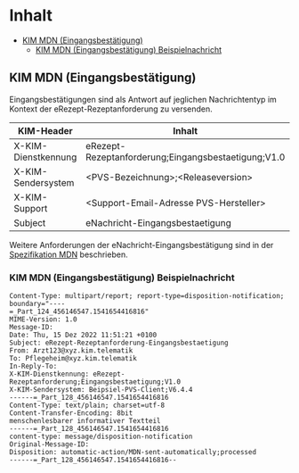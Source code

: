 # Inhalt

- [KIM MDN (Eingangsbestätigung)](#kim-mdn-eingangsbestaetigung)
  - [KIM MDN (Eingangsbestätigung) Beispielnachricht](#kim-mdn-eingangsbestaetigung-beispielnachricht)

## KIM MDN (Eingangsbestätigung)

Eingangsbestätigungen sind als Antwort auf jeglichen Nachrichtentyp im Kontext der eRezept-Rezeptanforderung zu versenden.

|KIM-Header              |Inhalt                                 |verpflichtend|
|------------------------|---------------------------------------|-------------|
|X-KIM-Dienstkennung     |eRezept-Rezeptanforderung;Eingangsbestaetigung;V1.0|ja|
|X-KIM-Sendersystem      |\<PVS-Bezeichnung>;\<Releaseversion>   |ja|
|X-KIM-Support           |\<Support-Email-Adresse PVS-Hersteller>|nein|
|Subject                 |eNachricht-Eingangsbestaetigung|ja|

Weitere Anforderungen der eNachricht-Eingangsbestätigung sind in der [Spezifikation MDN](https://partnerportal.kv-telematik.de/download/attachments/71095111/%C3%9Cbergreifende_Anforderungen_f%C3%BCr_KIM-Anwendungen_V1.0.1.pdf?version=1&modificationDate=1626757312000&api=v2) beschrieben.

### KIM MDN (Eingangsbestätigung) Beispielnachricht

    Content-Type: multipart/report; report-type=disposition-notification; boundary="----
    =_Part_124_456146547.1541654416816"
    MIME-Version: 1.0
    Message-ID:
    Date: Thu, 15 Dez 2022 11:51:21 +0100
    Subject: eRezept-Rezeptanforderung-Eingangsbestaetigung
    From: Arzt123@xyz.kim.telematik
    To: Pflegeheim@xyz.kim.telematik
    In-Reply-To:
    X-KIM-Dienstkennung: eRezept-Rezeptanforderung;Eingangsbestaetigung;V1.0
    X-KIM-Sendersystem: Beipsiel-PVS-Client;V6.4.4
    ------=_Part_128_456146547.1541654416816
    Content-Type: text/plain; charset=utf-8
    Content-Transfer-Encoding: 8bit
    menschenlesbarer informativer Textteil
    ------=_Part_128_456146547.1541654416816
    content-type: message/disposition-notification
    Original-Message-ID:
    Disposition: automatic-action/MDN-sent-automatically;processed
    ------=_Part_128_456146547.1541654416816--
